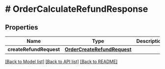 # # OrderCalculateRefundResponse


## Properties 


Name | Type | Description | Notes
------------ | ------------- | ------------- | -------------
**createRefundRequest**| [**OrderCreateRefundRequest**](OrderCreateRefundRequest.md) |   | [optional]


[[Back to Model list]](../../README.md#models) [[Back to API list]](../../README.md#endpoints) [[Back to README]](../../README.md)


